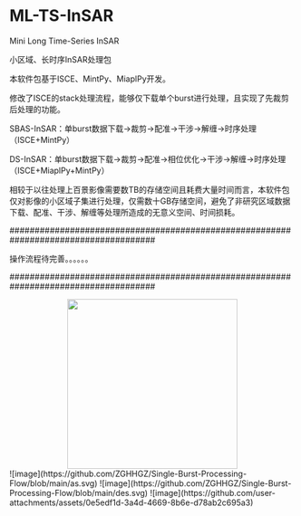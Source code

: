 # ML-TS-InSAR
Mini Long Time-Series InSAR

小区域、长时序InSAR处理包

本软件包基于ISCE、MintPy、MiaplPy开发。

修改了ISCE的stack处理流程，能够仅下载单个burst进行处理，且实现了先裁剪后处理的功能。

SBAS-InSAR：单burst数据下载→裁剪→配准→干涉→解缠→时序处理  （ISCE+MintPy）

DS-InSAR：单burst数据下载→裁剪→配准→相位优化→干涉→解缠→时序处理 （ISCE+MiaplPy+MintPy）

相较于以往处理上百景影像需要数TB的存储空间且耗费大量时间而言，本软件包仅对影像的小区域子集进行处理，仅需数十GB存储空间，避免了非研究区域数据下载、配准、干涉、解缠等处理所造成的无意义空间、时间损耗。


#####################################################################################

操作流程待完善。。。。。。


#####################################################################################
<center class="half">
<img src=https://github.com/ZGHHGZ/Single-Burst-Processing-Flow/blob/main/as.svg width=300/>
</center>
![image](https://github.com/ZGHHGZ/Single-Burst-Processing-Flow/blob/main/as.svg)
![image](https://github.com/ZGHHGZ/Single-Burst-Processing-Flow/blob/main/des.svg)
![image](https://github.com/user-attachments/assets/0e5edf1d-3a4d-4669-8b6e-d78ab2c695a3)
